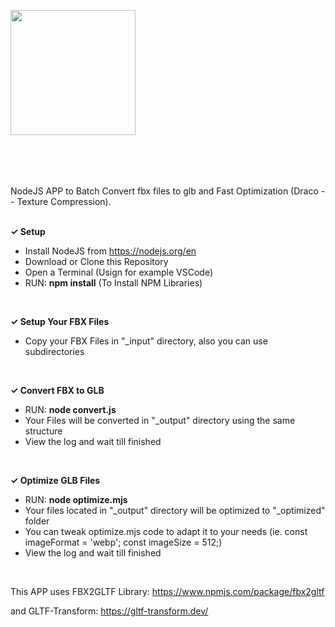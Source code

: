 <a href="https://www.viseni.com" target="_blank"><img src="https://www.viseni.com/viseni_logo_2.png" style="width: 200px; margin-bottom: 50px"></a>
<br>
<br>

NodeJS APP to Batch Convert fbx files to glb and Fast Optimization (Draco -- Texture Compression).
<br>
<br>

<b><span>&#10003;</span>
Setup</b>

- Install NodeJS from https://nodejs.org/en
- Download or Clone this Repository
- Open a Terminal (Usign for example VSCode) 
- RUN: <b>npm install</b> (To Install NPM Libraries)
<br>

<b><span>&#10003;</span>
Setup Your FBX Files</b>
- Copy your FBX Files in "_input" directory, also you can use subdirectories

<br>

<b><span>&#10003;</span>
Convert FBX to GLB</b>
- RUN: <b>node convert.js</b>
- Your Files will be converted in "_output" directory using the same structure
- View the log and wait till finished

<br>

<b><span>&#10003;</span>
Optimize GLB Files</b>
- RUN: <b>node optimize.mjs</b>
- Your files located in "_output" directory will be optimized to "_optimized" folder
- You can tweak optimize.mjs code to adapt it to your needs (ie. const imageFormat = 'webp'; const imageSize = 512;)
- View the log and wait till finished

<br>

This APP uses FBX2GLTF Library:
https://www.npmjs.com/package/fbx2gltf

and GLTF-Transform:
https://gltf-transform.dev/

